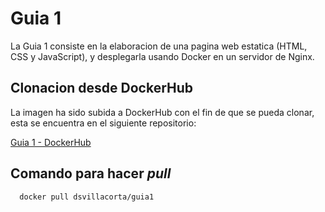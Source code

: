 # Guia 1

La Guia 1 consiste en la elaboracion de una pagina web estatica (HTML, CSS y JavaScript), y desplegarla usando Docker en un servidor de Nginx.

## Clonacion desde DockerHub

La imagen ha sido subida a DockerHub con el fin de que se pueda clonar, esta se encuentra en el siguiente repositorio:

[Guia 1 - DockerHub](https://hub.docker.com/r/dsvillacorta/guia1)

## Comando para hacer _pull_

```bash
  docker pull dsvillacorta/guia1
```
